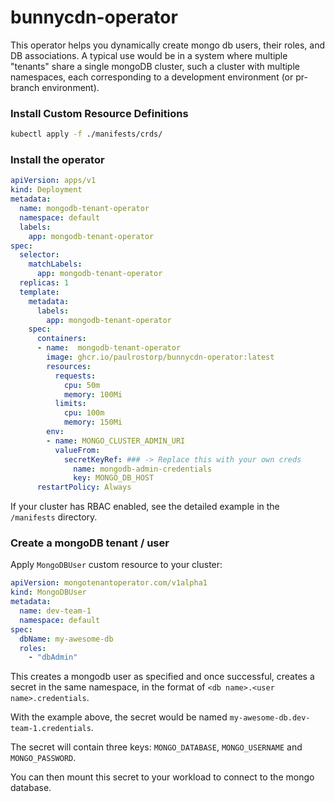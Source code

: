 # bunnycdn-operator

This operator helps you dynamically create mongo db users, their roles, and DB associations.
A typical use would be in a system where multiple "tenants" share a single mongoDB cluster, such a cluster with multiple namespaces, each corresponding to a development environment (or pr-branch environment).

### Install Custom Resource Definitions
```sh
kubectl apply -f ./manifests/crds/
```

### Install the operator

```yaml
apiVersion: apps/v1
kind: Deployment
metadata:
  name: mongodb-tenant-operator
  namespace: default
  labels:
    app: mongodb-tenant-operator
spec:
  selector:
    matchLabels:
      app: mongodb-tenant-operator
  replicas: 1
  template:
    metadata:
      labels:
        app: mongodb-tenant-operator
    spec:
      containers:
      - name:  mongodb-tenant-operator
        image: ghcr.io/paulrostorp/bunnycdn-operator:latest
        resources:
          requests:
            cpu: 50m
            memory: 100Mi
          limits:
            cpu: 100m
            memory: 150Mi
        env:
        - name: MONGO_CLUSTER_ADMIN_URI
          valueFrom:
            secretKeyRef: ### -> Replace this with your own creds
              name: mongodb-admin-credentials
              key: MONGO_DB_HOST 
      restartPolicy: Always
```
If your cluster has RBAC enabled, see the detailed example in the `/manifests` directory.
### Create a mongoDB tenant / user

Apply `MongoDBUser` custom resource to your cluster:

```yaml
apiVersion: mongotenantoperator.com/v1alpha1
kind: MongoDBUser
metadata:
  name: dev-team-1
  namespace: default
spec:
  dbName: my-awesome-db
  roles:
    - "dbAdmin"
```

This creates a mongodb user as specified and once successful, creates a secret in the same namespace, in the format of `<db name>.<user name>.credentials`.

With the example above, the secret would be named `my-awesome-db.dev-team-1.credentials`.

The secret will contain three keys: `MONGO_DATABASE`, `MONGO_USERNAME` and `MONGO_PASSWORD`.

You can then mount this secret to your workload to connect to the mongo database.